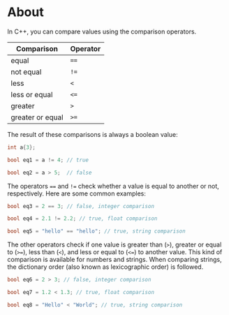 # About

In C++, you can compare values using the comparison operators.

| Comparison        | Operator  |
| ------------------| --------- |
| equal             | `==`      |
| not equal         | `!=`      |
| less              | `<`       |
| less or equal     | `<=`      |
| greater           | `>`       |
| greater or equal  | `>=`      |

The result of these comparisons is always a boolean value:

```cpp
int a{3};

bool eq1 = a != 4; // true

bool eq2 = a > 5;  // false
```

The operators `==` and `!=` check whether a value is equal to another or not, respectively.
Here are some common examples:

```cpp
bool eq3 = 2 == 3; // false, integer comparison

bool eq4 = 2.1 != 2.2; // true, float comparison 

bool eq5 = "hello" == "hello"; // true, string comparison
```

The other operators check if one value is greater than (`>`), greater or equal to (`>=`), less than (`<`), and less or equal to (`<=`) to another value.
This kind of comparison is available for numbers and strings.
When comparing strings, the dictionary order (also known as lexicographic order) is followed.

```cpp
bool eq6 = 2 > 3; // false, integer comparison

bool eq7 = 1.2 < 1.3; // true, float comparison

bool eq8 = "Hello" < "World"; // true, string comparison
```
